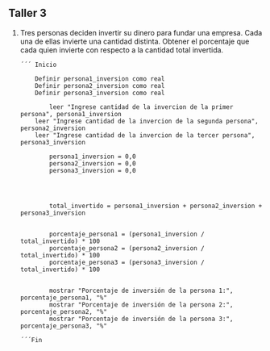 ## Taller 3

1.	Tres personas deciden invertir su dinero para fundar una empresa. Cada una de ellas invierte una cantidad distinta. Obtener el porcentaje que cada quien invierte con respecto a la cantidad total invertida.

        ´´´ Inicio
  	
  	        Definir persona1_inversion como real
  	        Definir persona2_inversion como real
  	        Definir persona3_inversion como real

                leer "Ingrese cantidad de la invercion de la primer persona", persona1_inversion
  	        leer "Ingrese cantidad de la invercion de la segunda persona", persona2_inversion
  	        leer "Ingrese cantidad de la invercion de la tercer persona", persona3_inversion
  	
                persona1_inversion = 0,0
                persona2_inversion = 0,0
                persona3_inversion = 0,0

                


                total_invertido = persona1_inversion + persona2_inversion + persona3_inversion


                porcentaje_persona1 = (persona1_inversion / total_invertido) * 100
                porcentaje_persona2 = (persona2_inversion / total_invertido) * 100
                porcentaje_persona3 = (persona3_inversion / total_invertido) * 100


                mostrar "Porcentaje de inversión de la persona 1:", porcentaje_persona1, "%"
                mostrar "Porcentaje de inversión de la persona 2:", porcentaje_persona2, "%"
                mostrar "Porcentaje de inversión de la persona 3:", porcentaje_persona3, "%"
  	
  	    ´´´Fin
